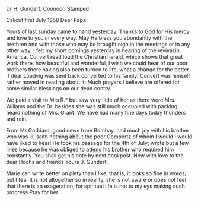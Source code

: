 Dr H. Gundert, Coonoor. Stamped

 Calicut first July 1858
Dear Papa

Yours of last sunday came to hand yesterday. Thanks to God for His mercy and love to you in every way. May He bless you abondantly with the brethren and with those who may be brought nigh in the meetings or in any other way. 
I felt my short comings yesterday in hearing of the revival in America. Convert read loud the Christian herald, which shows that great work there. how beautiful and wonderful, I wish we could hear of our poor brothers there having also been turned to life, what a change for the better if dear Loudvig was sent back converted to his family! Convert was himself rather moved in reading about it; Much prayers I believe are offered for some similar blessings on our dead contry.

We paid a visit to Mrs R.<obinson>* but saw very little of her as there were Mrs. Willams and the Dr. besides she was still much occupied with packing, heard nothing of Mrs. Grant. We have had many fine days today thunders and rain.

From Mr Goddard, good news from Bombay, had much joy with his brother who was ill; saith nothing about the poor Gompertz of whom I would I would have liked to hear! He took his passage for the 4th of July; wrote but a few lines because he was obliged to attend his brother who required him constantly. You shall get his note by next bookpost. Now with love to the dear Hochs and friends
 Yours J. Gundert.

Marie can write better on piety than I like, that is, it looks so fine in words; but I fear it is not altogether so in reality, she is not aware or does not feel that there is an exageration; for spiritual life is not to my eys making such progress Pray for her


